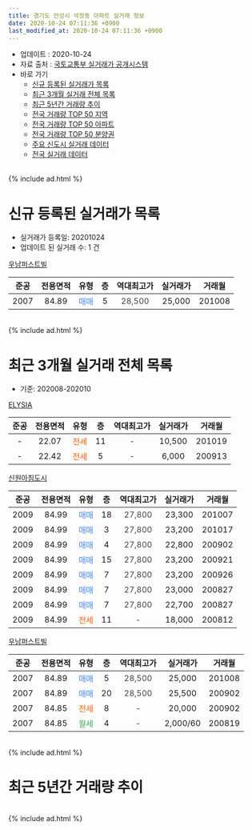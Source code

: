 ```yaml
---
title: 경기도 안성시 석정동 아파트 실거래 정보
date: 2020-10-24 07:11:36 +0900
last_modified_at: 2020-10-24 07:11:36 +0900
---
```


* 업데이트 : 2020-10-24
* 자료 출처 : [국토교통부 실거래가 공개시스템](http://rt.molit.go.kr)
* 바로 가기
    * [신규 등록된 실거래가 목록](#신규-등록된-실거래가-목록)
    * [최근 3개월 실거래 전체 목록](#최근-3개월-실거래-전체-목록)
    * [최근 5년간 거래량 추이](#최근-5년간-거래량-추이)
    * [전국 거래량 TOP 50 지역](https://inasie.github.io/apt-trade-info/최근-3개월-전국에서-가장-거래가-많이-발생한-지역)
    * [전국 거래량 TOP 50 아파트](https://inasie.github.io/apt-trade-info/최근-3개월-전국에서-가장-거래가-많이-발생한-아파트)
    * [전국 거래량 TOP 50 분양권](https://inasie.github.io/apt-trade-info/최근-3개월-전국에서-가장-거래가-많이-발생한-분양권)
    * [주요 신도시 실거래 데이터](https://inasie.github.io/apt-trade-info/주요-신도시)
    * [전국 실거래 데이터](https://inasie.github.io/apt-trade-info/전국)
<br>
{% include ad.html %}
<br>

# 신규 등록된 실거래가 목록
* 실거래가 등록일: 20201024
* 업데이트 된 실거래 수: 1 건


[우남퍼스트빌](https://search.naver.com/search.naver?query=%EA%B2%BD%EA%B8%B0%EB%8F%84+%EC%95%88%EC%84%B1%EC%8B%9C+%EC%84%9D%EC%A0%95%EB%8F%99+%EC%9A%B0%EB%82%A8%ED%8D%BC%EC%8A%A4%ED%8A%B8%EB%B9%8C)

|준공|전용면적|유형|층|역대최고가|실거래가|거래월|
|:---:|:---:|:---:|:---:|:---:|:---:|:---:|
|2007|84.89|<span style="color:#4285f3">매매</span>|5|<span style="color:#444444">28,500</span>|25,000|201008|


<br>
{% include ad.html %}
<br>

# 최근 3개월 실거래 전체 목록
* 기준: 202008-202010


[ELYSIA](https://search.naver.com/search.naver?query=%EA%B2%BD%EA%B8%B0%EB%8F%84+%EC%95%88%EC%84%B1%EC%8B%9C+%EC%84%9D%EC%A0%95%EB%8F%99+ELYSIA)

|준공|전용면적|유형|층|역대최고가|실거래가|거래월|
|:---:|:---:|:---:|:---:|:---:|:---:|:---:|
|-|22.07|<span style="color:#ff5a00">전세</span>|11|<span style="color:#444444">-</span>|10,500|201019|
|-|22.42|<span style="color:#ff5a00">전세</span>|5|<span style="color:#444444">-</span>|6,000|200913|

[신원아침도시](https://search.naver.com/search.naver?query=%EA%B2%BD%EA%B8%B0%EB%8F%84+%EC%95%88%EC%84%B1%EC%8B%9C+%EC%84%9D%EC%A0%95%EB%8F%99+%EC%8B%A0%EC%9B%90%EC%95%84%EC%B9%A8%EB%8F%84%EC%8B%9C)

|준공|전용면적|유형|층|역대최고가|실거래가|거래월|
|:---:|:---:|:---:|:---:|:---:|:---:|:---:|
|2009|84.99|<span style="color:#4285f3">매매</span>|18|<span style="color:#444444">27,800</span>|23,300|201007|
|2009|84.99|<span style="color:#4285f3">매매</span>|3|<span style="color:#444444">27,800</span>|23,200|201017|
|2009|84.99|<span style="color:#4285f3">매매</span>|4|<span style="color:#444444">27,800</span>|22,800|200902|
|2009|84.99|<span style="color:#4285f3">매매</span>|15|<span style="color:#444444">27,800</span>|23,200|200921|
|2009|84.99|<span style="color:#4285f3">매매</span>|7|<span style="color:#444444">27,800</span>|23,200|200926|
|2009|84.99|<span style="color:#4285f3">매매</span>|7|<span style="color:#444444">27,800</span>|23,000|200827|
|2009|84.99|<span style="color:#4285f3">매매</span>|7|<span style="color:#444444">27,800</span>|22,700|200827|
|2009|84.99|<span style="color:#ff5a00">전세</span>|11|<span style="color:#444444">-</span>|18,000|200812|

[우남퍼스트빌](https://search.naver.com/search.naver?query=%EA%B2%BD%EA%B8%B0%EB%8F%84+%EC%95%88%EC%84%B1%EC%8B%9C+%EC%84%9D%EC%A0%95%EB%8F%99+%EC%9A%B0%EB%82%A8%ED%8D%BC%EC%8A%A4%ED%8A%B8%EB%B9%8C)

|준공|전용면적|유형|층|역대최고가|실거래가|거래월|
|:---:|:---:|:---:|:---:|:---:|:---:|:---:|
|2007|84.89|<span style="color:#4285f3">매매</span>|5|<span style="color:#444444">28,500</span>|25,000|201008|
|2007|84.89|<span style="color:#4285f3">매매</span>|20|<span style="color:#444444">28,500</span>|25,500|200902|
|2007|84.85|<span style="color:#ff5a00">전세</span>|8|<span style="color:#444444">-</span>|20,000|200902|
|2007|84.85|<span style="color:#34a853">월세</span>|4|<span style="color:#444444">-</span>|2,000/60|200819|


<br>
{% include ad.html %}
<br>

# 최근 5년간 거래량 추이


<div style="width:100%;">
    <canvas id="deal_progress" height="200"></canvas>
</div>

<script>
new Chart(document.getElementById("deal_progress"), {
    type: 'line',
    data: {
        labels: ['201510','201511','201512','201601','201602','201603','201604','201605','201606','201607','201608','201609','201610','201611','201612','201701','201702','201703','201704','201705','201706','201707','201708','201709','201710','201711','201712','201801','201802','201803','201804','201805','201806','201807','201808','201809','201810','201811','201812','201901','201902','201903','201904','201905','201906','201907','201908','201909','201910','201911','201912','202001','202002','202003','202004','202005','202006','202007','202008','202009','202010'],
        datasets: [{
            label: '매매',
            pointRadius: 1,
            data: [7, 7, 4, 4, 2, 4, 5, 2, 4, 1, 3, 5, 3, 2, 1, 3, 4, 4, 3, 1, 0, 2, 0, 3, 1, 0, 1, 1, 3, 3, 2, 3, 5, 3, 4, 2, 2, 3, 0, 4, 3, 3, 5, 3, 4, 6, 5, 6, 4, 7, 8, 4, 8, 4, 6, 4, 6, 4, 2, 4, 3],
            borderColor: "rgba(255, 201, 14, 1)",
            backgroundColor: "rgba(255, 201, 14, 0.5)",
            fill: false,
            lineTension: 0
        },{
            label: '전월세',
            pointRadius: 1,
            data: [4, 3, 3, 1, 0, 1, 0, 4, 6, 0, 0, 1, 1, 2, 0, 1, 0, 2, 3, 0, 1, 2, 1, 1, 0, 1, 0, 7, 5, 6, 4, 5, 6, 1, 1, 1, 3, 3, 2, 5, 3, 3, 3, 1, 4, 0, 9, 12, 8, 11, 6, 8, 6, 0, 0, 4, 4, 6, 2, 2, 1],
            borderColor: "rgba(0, 141, 185, 1)",
            backgroundColor: "rgba(0, 141, 185, 0.5)",
            fill: false,
            lineTension: 0
        }
        ]
    },
    options: {
        responsive: true,
        title: {
            display: false
        },
        tooltips: {
            mode: 'index',
            intersect: false
        },
        hover: {
            mode: 'nearest',
            intersect: true
        },
        scales: {
            xAxes: [{
                display: true,
                scaleLabel: {
                    display: true,
                    labelString: '년/월'
                }
            }],
            yAxes: [{
                display: true,
                ticks: {
                    suggestedMin: 0,
                },
                scaleLabel: {
                    display: true,
                    labelString: '실거래 수'
                }
            }]
        }
    }
});

</script>


<br>
{% include ad.html %}
<br>

